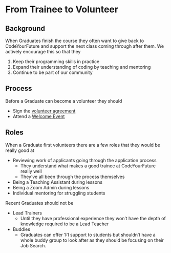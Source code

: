 # From Trainee to Volunteer

## Background

When Graduates finish the course they often want to give back to CodeYourFuture and support the next class coming through after them. We actively encourage this so that they

1. Keep their programming skills in practice
2. Expand their understanding of coding by teaching and mentoring
3. Continue to be part of our community

## Process

Before a Graduate can become a volunteer they should

* Sign the [volunteer agreement](http://bit.ly/cyf\_vol\_agreement)
* Attend a [Welcome Event](../../volunteers/teams-1/co-co/volunteer-outreach/welcome-event.md)

## Roles

When a Graduate first volunteers there are a few roles that they would be really good at

* Reviewing work of applicants going through the application process
  * They understand what makes a good trainee at CodeYourFuture really well
  * They’ve all been through the process themselves
* Being a Teaching Assistant during lessons
* Being a Zoom Admin during lessons
* Individual mentoring for struggling students

Recent Graduates should not be

* Lead Trainers
  * Until they have professional experience they won’t have the depth of knowledge required to be a Lead Teacher
* Buddies
  * Graduates can offer 1:1 support to students but shouldn’t have a whole buddy group to look after as they should be focusing on their Job Search.
